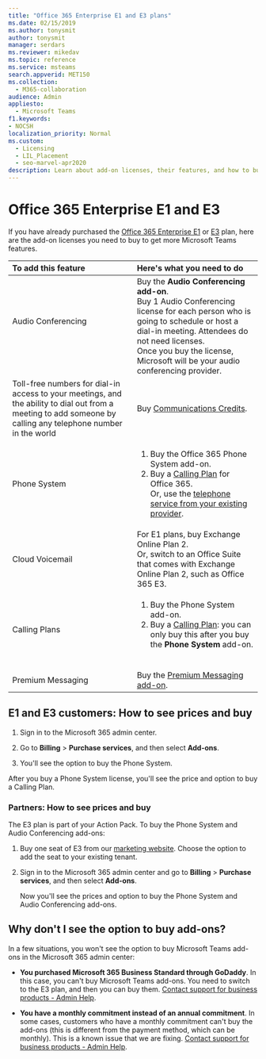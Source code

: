 ```yaml
---
title: "Office 365 Enterprise E1 and E3 plans"
ms.date: 02/15/2019
ms.author: tonysmit
author: tonysmit
manager: serdars
ms.reviewer: mikedav
ms.topic: reference
ms.service: msteams
search.appverid: MET150
ms.collection: 
  - M365-collaboration
audience: Admin
appliesto: 
  - Microsoft Teams
f1.keywords:
- NOCSH
localization_priority: Normal
ms.custom: 
  - Licensing
  - LIL_Placement
  - seo-marvel-apr2020
description: Learn about add-on licenses, their features, and how to buy for Office 365 Enterprise E1 and E3 plans.
---
```


# Office 365 Enterprise E1 and E3

If you have already purchased the [Office 365 Enterprise E1](https://products.office.com/business/office-365-enterprise-e1-business-software) or [E3](https://products.office.com/business/office-365-enterprise-e3-business-software) plan, here are the add-on licenses you need to buy to get more Microsoft Teams features.

|To add this feature|Here's what you need to do|
|:------------------|:--------------------------|
|Audio Conferencing <br/> <br/> |Buy the **Audio Conferencing add-on**. <br/>Buy 1 Audio Conferencing license for each person who is going to schedule or host a dial-in meeting. Attendees do not need licenses.<br/> Once you buy the license, Microsoft will be your audio conferencing provider. |
|Toll-free numbers for dial-in access to your meetings, and the ability to dial out from a meeting to add someone by calling any telephone number in the world<br/> | Buy [Communications Credits](../add-funds-and-manage-communications-credits.md).|
|Phone System <br/> |<ol><li>Buy the Office 365 Phone System add-on. </li><li>Buy a [Calling Plan](../calling-plans-for-office-365.md) for Office 365.</li></ul>Or, use the [telephone service from your existing provider](microsoft-teams-add-on-licensing.md#bkmk_existing).  <br/> |
|Cloud Voicemail<br/> |For E1 plans, buy Exchange Online Plan 2. <br/>Or, switch to an Office Suite that comes with Exchange Online Plan 2, such as Office 365 E3. |
|Calling Plans<br/> |<ol><li>Buy the Phone System add-on.</li><li>Buy a [Calling Plan](../calling-plans-for-office-365.md): you can only buy this after you buy the **Phone System** add-on.</li></ol> <br/> |
|Premium Messaging<br/> |Buy the [Premium Messaging add-on](pri-message.md).<br/> |
   
  
## E1 and E3 customers: How to see prices and buy
<a name="bkmk_buypremium"> </a>

1. Sign in to the Microsoft 365 admin center.

2. Go to **Billing** > **Purchase services**, and then select **Add-ons**.

3. You'll see the option to buy the Phone System.

After you buy a Phone System license, you'll see the price and option to buy a Calling Plan.

### Partners: How to see prices and buy
<a name="bkmk_partners"> </a>

The E3 plan is part of your Action Pack. To buy the Phone System and Audio Conferencing add-ons:

1. Buy one seat of E3 from our [marketing website](https://go.microsoft.com/fwlink/?LinkId=24393). Choose the option to add the seat to your existing tenant.

2. Sign in to the Microsoft 365 admin center and go to **Billing** > **Purchase services**, and then select **Add-ons**.

    Now you'll see the prices and option to buy the Phone System and Audio Conferencing add-ons.

## Why don't I see the option to buy add-ons?
<a name="bkmk_how"> </a>

In a few situations, you won't see the option to buy Microsoft Teams add-ons in the Microsoft 365 admin center:

- **You purchased Microsoft 365 Business Standard through GoDaddy**. In this case, you can't buy Microsoft Teams add-ons. You need to switch to the E3 plan, and then you can buy them. [Contact support for business products - Admin Help](https://support.office.com/article/32a17ca7-6fa0-4870-8a8d-e25ba4ccfd4b).

- **You have a monthly commitment instead of an annual commitment**. In some cases, customers who have a monthly commitment can't buy the add-ons (this is different from the payment method, which can be monthly). This is a known issue that we are fixing. [Contact support for business products - Admin Help](https://support.office.com/article/32a17ca7-6fa0-4870-8a8d-e25ba4ccfd4b).
